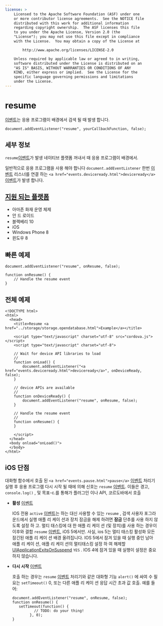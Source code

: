 ```yaml
---
license: >
    Licensed to the Apache Software Foundation (ASF) under one
    or more contributor license agreements.  See the NOTICE file
    distributed with this work for additional information
    regarding copyright ownership.  The ASF licenses this file
    to you under the Apache License, Version 2.0 (the
    "License"); you may not use this file except in compliance
    with the License.  You may obtain a copy of the License at

        http://www.apache.org/licenses/LICENSE-2.0

    Unless required by applicable law or agreed to in writing,
    software distributed under the License is distributed on an
    "AS IS" BASIS, WITHOUT WARRANTIES OR CONDITIONS OF ANY
    KIND, either express or implied.  See the License for the
    specific language governing permissions and limitations
    under the License.
---
```


# resume

<a href="events.html">이벤트</a>는 응용 프로그램이 배경에서 검색 될 때 발생 합니다.

    document.addEventListener("resume", yourCallbackFunction, false);
    

## 세부 정보

`resume`<a href="events.html">이벤트</a>가 발생 네이티브 플랫폼 꺼내서 때 응용 프로그램이 배경에서.

일반적으로 응용 프로그램을 사용 해야 합니다 `document.addEventListener` 한번 <a href="events.html">이벤트</a> 리스너를 연결 하는 `<a href="events.deviceready.html">deviceready</a>` <a href="events.html">이벤트</a>가 발생 합니다.

## <a href="../../config_ref/images.html">지원 되는 플랫폼</a>

*   아마존 화재 운영 체제
*   안 드 로이드
*   블랙베리 10
*   iOS
*   Windows Phone 8
*   윈도우 8

## 빠른 예제

    document.addEventListener("resume", onResume, false);
    
    function onResume() {
        // Handle the resume event
    }
    

## 전체 예제

    <!DOCTYPE html>
    <html>
      <head>
        <title>Resume <a href="../storage/storage.opendatabase.html">Example</a></title>
    
        <script type="text/javascript" charset="utf-8" src="cordova.js"></script>
        <script type="text/javascript" charset="utf-8">
    
        // Wait for device API libraries to load
        //
        function onLoad() {
            document.addEventListener("<a href="events.deviceready.html">deviceready</a>", onDeviceReady, false);
        }
    
        // device APIs are available
        //
        function onDeviceReady() {
            document.addEventListener("resume", onResume, false);
        }
    
        // Handle the resume event
        //
        function onResume() {
        }
    
        </script>
      </head>
      <body onload="onLoad()">
      </body>
    </html>
    

## iOS 단점

대화형 함수에서 호출 된 `<a href="events.pause.html">pause</a>` <a href="events.html">이벤트</a> 처리기 실행 후 응용 프로그램 다시 시작 될 때에 의해 신호는 `resume` <a href="events.html">이벤트</a>. 이들은 경고, `console.log()` , 및 목표-c.를 통해가 플러그인 이나 API, 코르도바에서 호출

*   **활성** <a href="events.html">이벤트</a>
    
    IOS 전용 `active` <a href="events.html">이벤트</a>는 하는 대신 사용할 수 있는 `resume` , 검색 사용자 포그라운드에서 실행 애플 리 케이 션과 장치 잠금을 해제 하려면 **잠금** 단추를 사용 하지 않도록 설정 하 고. 멀티 태스킹에 대 한 애플 리 케이 션 (및 장치)를 사용 하는 경우이 이후와 결합 `resume` <a href="events.html">이벤트</a>, iOS 5에서만. 사실, ios 5는 멀티 태스킹 활성화 모든 잠긴된 애플 리 케이 션 배경 올려집니다. IOS 5에서 잠겨 있을 때 실행 중인 남아 애플 리 케이 션, 애플 리 케이 션의 멀티태스킹 설정 하 여 해제할 [UIApplicationExitsOnSuspend][1] `YES` . IOS 4에 잠겨 있을 때 실행이 설정은 중요 하지 않습니다.

*   **다시 시작** <a href="events.html">이벤트</a>
    
    호출 하는 경우는 `resume` <a href="events.html">이벤트</a> 처리기와 같은 대화형 기능 `alert()` 에 싸여 수 필요는 `setTimeout()` 0, 또는 다른 애플 리 케이 션 응답 시간 초과 값 호출. 예를 들어:
    
        document.addEventListener("resume", onResume, false);
        function onResume() {
           setTimeout(function() {
                  // TODO: do your thing!
                }, 0);
        }
        

 [1]: http://developer.apple.com/library/ios/#documentation/general/Reference/InfoPlistKeyReference/Articles/iPhoneOSKeys.html